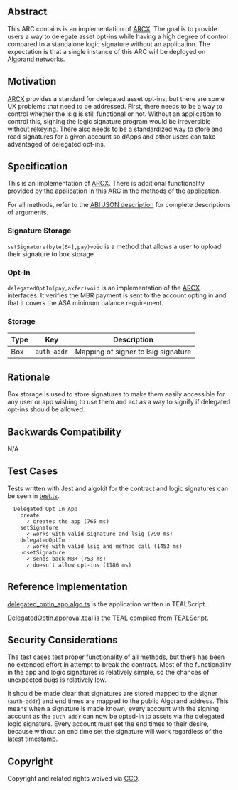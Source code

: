 ## Abstract
This ARC contains is an implementation of [ARCX](https://github.com/algorandfoundation/ARCs/pull/229). The goal is to provide users a way to delegate asset opt-ins while having a high degree of control compared to a standalone logic signature without an application. The expectation is that a single instance of this ARC will be deployed on Algorand networks. 

## Motivation
[ARCX](https://github.com/algorandfoundation/ARCs/pull/229) provides a standard for delegated asset opt-ins, but there are some UX problems that need to be addressed. First, there needs to be a way to control whether the lsig is still functional or not. Without an application to control this, signing the logic signature program would be irreversible without rekeying. There also needs to be a standardized way to store and read signatures for a given account so dApps and other users can take advantaged of delegated opt-ins.

## Specification
This is an implementation of [ARCX](https://github.com/algorandfoundation/ARCs/pull/229). There is additional functionality provided by the application in this ARC in the methods of the application.

For all methods, refer to the [ABI JSON description](./contracts/artifacts/DelegatedOptIn.abi.json) for complete descriptions of arguments.

### Signature Storage

`setSignature(byte[64],pay)void` is a method that allows a user to upload their signature to box storage


### Opt-In

`delegatedOptIn(pay,axfer)void` is an implementation of the [ARCX](https://github.com/algorandfoundation/ARCs/pull/229) interfaces. It verifies the MBR payment is sent to the account opting in and that it covers the ASA minimum balance requirement.

### Storage

| Type | Key | Description |
| ---- | --- | ----------- |
| Box | `auth-addr` | Mapping of signer to lsig signature |

## Rationale
Box storage is used to store signatures to make them easily accessible for any user or app wishing to use them and act as a way to signify if delegated opt-ins should be allowed.

## Backwards Compatibility
N/A

## Test Cases
Tests written with Jest and algokit for the contract and logic signatures can be seen in [test.ts](./tests/test.ts).

```
  Delegated Opt In App
    create
      ✓ creates the app (765 ms)
    setSignature
      ✓ works with valid signature and lsig (790 ms)
    delegatedOptIn
      ✓ works with valid lsig and method call (1453 ms)
    unsetSignature
      ✓ sends back MBR (753 ms)
      ✓ doesn't allow opt-ins (1186 ms)
```

## Reference Implementation
[delegated_optin_app.algo.ts](./contracts/delegated_optin_app.algo.ts) is the application written in TEALScript.

[DelegatedOptIn.approval.teal](./contracts/artifacts/DelegatedOptIn.approval.teal) is the TEAL compiled from TEALScript.

## Security Considerations

The test cases test proper functionality of all methods, but there has been no extended effort in attempt to break the contract. Most of the functionality in the app and logic signatures is relatively simple, so the chances of unexpected bugs is relatively low.

It should be made clear that signatures are stored mapped to the signer (`auth-addr`) and end times are mapped to the public Algorand address. This means when a signature is made known, every account with the signing account as the `auth-addr` can now be opted-in to assets via the delegated logic signature. Every account must set the end times to their desire, because without an end time set the signature will work regardless of the latest timestamp.

## Copyright
Copyright and related rights waived via <a href="https://creativecommons.org/publicdomain/zero/1.0/">CCO</a>.
